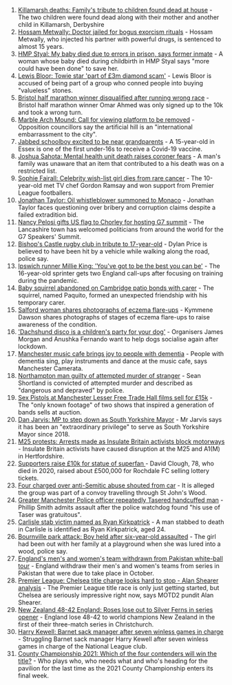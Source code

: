 1. [Killamarsh deaths: Family's tribute to children found dead at house](https://www.bbc.co.uk/news/uk-england-derbyshire-58622164?at_medium=RSS&at_campaign=KARANGA) - The two children were found dead along with their mother and another child in Killamarsh, Derbyshire
2. [Hossam Metwally: Doctor jailed for bogus exorcism rituals](https://www.bbc.co.uk/news/uk-england-humber-58596705?at_medium=RSS&at_campaign=KARANGA) - Hossam Metwally, who injected his partner with powerful drugs, is sentenced to almost 15 years.
3. [HMP Styal: My baby died due to errors in prison, says former inmate](https://www.bbc.co.uk/news/uk-england-manchester-58598608?at_medium=RSS&at_campaign=KARANGA) - A woman whose baby died during childbirth in HMP Styal says "more could have been done" to save her.
4. [Lewis Bloor: Towie star 'part of £3m diamond scam'](https://www.bbc.co.uk/news/uk-england-essex-58632294?at_medium=RSS&at_campaign=KARANGA) - Lewis Bloor is accused of being part of a group who conned people into buying "valueless" stones.
5. [Bristol half marathon winner disqualified after running wrong race](https://www.bbc.co.uk/news/uk-england-bristol-58623893?at_medium=RSS&at_campaign=KARANGA) - Bristol half marathon winner Omar Ahmed was only signed up to the 10k and took a wrong turn.
6. [Marble Arch Mound: Call for viewing platform to be removed](https://www.bbc.co.uk/news/uk-england-london-58629857?at_medium=RSS&at_campaign=KARANGA) - Opposition councillors say the artificial hill is an "international embarrassment to the city".
7. [Jabbed schoolboy excited to be near grandparents](https://www.bbc.co.uk/news/uk-england-essex-58626803?at_medium=RSS&at_campaign=KARANGA) - A 15-year-old in Essex is one of the first under-16s to receive a Covid-19 vaccine.
8. [Joshua Sahota: Mental health unit death raises coroner fears](https://www.bbc.co.uk/news/uk-england-suffolk-58624265?at_medium=RSS&at_campaign=KARANGA) - A man's family was unaware that an item that contributed to a his death was on a restricted list.
9. [Sophie Fairall: Celebrity wish-list girl dies from rare cancer](https://www.bbc.co.uk/news/uk-england-hampshire-58623969?at_medium=RSS&at_campaign=KARANGA) - The 10-year-old met TV chef Gordon Ramsay and won support from Premier League footballers.
10. [Jonathan Taylor: Oil whistleblower summoned to Monaco](https://www.bbc.co.uk/news/uk-england-hampshire-58587523?at_medium=RSS&at_campaign=KARANGA) - Jonathan Taylor faces questioning over bribery and corruption claims despite a failed extradition bid.
11. [Nancy Pelosi gifts US flag to Chorley for hosting G7 summit](https://www.bbc.co.uk/news/uk-england-lancashire-58622941?at_medium=RSS&at_campaign=KARANGA) - The Lancashire town has welcomed politicians from around the world for the G7 Speakers' Summit.
12. [Bishop's Castle rugby club in tribute to 17-year-old](https://www.bbc.co.uk/news/uk-england-shropshire-58627746?at_medium=RSS&at_campaign=KARANGA) - Dylan Price is believed to have been hit by a vehicle while walking along the road, police say.
13. [Ipswich runner Millie King: 'You've got to be the best you can be'](https://www.bbc.co.uk/news/uk-england-suffolk-58587558?at_medium=RSS&at_campaign=KARANGA) - The 16-year-old sprinter gets two England call-ups after focusing on training during the pandemic.
14. [Baby squirrel abandoned on Cambridge patio bonds with carer](https://www.bbc.co.uk/news/uk-england-cambridgeshire-58599762?at_medium=RSS&at_campaign=KARANGA) - The squirrel, named Paquito, formed an unexpected friendship with his temporary carer.
15. [Salford woman shares photographs of eczema flare-ups](https://www.bbc.co.uk/news/uk-england-manchester-58604788?at_medium=RSS&at_campaign=KARANGA) - Kymmene Dawson shares photographs of stages of eczema flare-ups to raise awareness of the condition.
16. ['Dachshund disco is a children's party for your dog'](https://www.bbc.co.uk/news/uk-england-leicestershire-58547748?at_medium=RSS&at_campaign=KARANGA) - Organisers James Morgan and Anushka Fernando want to help dogs socialise again after lockdown.
17. [Manchester music cafe brings joy to people with dementia](https://www.bbc.co.uk/news/uk-england-manchester-58595926?at_medium=RSS&at_campaign=KARANGA) - People with dementia sing, play instruments and dance at the music cafe, says Manchester Camerata.
18. [Northampton man guilty of attempted murder of stranger](https://www.bbc.co.uk/news/uk-england-northamptonshire-58609282?at_medium=RSS&at_campaign=KARANGA) - Sean Shortland is convicted of attempted murder and described as "dangerous and depraved" by police.
19. [Sex Pistols at Manchester Lesser Free Trade Hall films sell for £15k](https://www.bbc.co.uk/news/uk-england-manchester-58557782?at_medium=RSS&at_campaign=KARANGA) - The "only known footage" of two shows that inspired a generation of bands sells at auction.
20. [Dan Jarvis: MP to step down as South Yorkshire Mayor](https://www.bbc.co.uk/news/uk-england-south-yorkshire-58626488?at_medium=RSS&at_campaign=KARANGA) - Mr Jarvis says it has been an "extraordinary privilege" to serve as South Yorkshire Mayor since 2018.
21. [M25 protests: Arrests made as Insulate Britain activists block motorways](https://www.bbc.co.uk/news/uk-england-beds-bucks-herts-58622088?at_medium=RSS&at_campaign=KARANGA) - Insulate Britain activists have caused disruption at the M25 and A1(M) in Hertfordshire.
22. [Supporters raise £10k for statue of superfan ](https://www.bbc.co.uk/news/uk-england-manchester-58560855?at_medium=RSS&at_campaign=KARANGA) - David Clough, 78, who died in 2020, raised about £500,000 for Rochdale FC selling lottery tickets.
23. [Four charged over anti-Semitic abuse shouted from car](https://www.bbc.co.uk/news/uk-england-london-58621498?at_medium=RSS&at_campaign=KARANGA) - It is alleged the group was part of a convoy travelling through St John's Wood.
24. [Greater Manchester Police officer repeatedly Tasered handcuffed man](https://www.bbc.co.uk/news/uk-england-manchester-58622937?at_medium=RSS&at_campaign=KARANGA) - Phillip Smith admits assault after the police watchdog found "his use of Taser was gratuitous".
25. [Carlisle stab victim named as Ryan Kirkpatrick](https://www.bbc.co.uk/news/uk-england-cumbria-58621619?at_medium=RSS&at_campaign=KARANGA) - A man stabbed to death in Carlisle is identified as Ryan Kirkpatrick, aged 24.
26. [Bournville park attack: Boy held after six-year-old assaulted](https://www.bbc.co.uk/news/uk-england-birmingham-58614918?at_medium=RSS&at_campaign=KARANGA) - The girl had been out with her family at a playground when she was lured into a wood, police say.
27. [England's men's and women's team withdrawn from Pakistan white-ball tour](https://www.bbc.co.uk/sport/cricket/58629482?at_medium=RSS&at_campaign=KARANGA) - England withdraw their men's and women's teams from series in Pakistan that were due to take place in October.
28. [Premier League: Chelsea title charge looks hard to stop - Alan Shearer analysis](https://www.bbc.co.uk/sport/football/58611968?at_medium=RSS&at_campaign=KARANGA) - The Premier League title race is only just getting started, but Chelsea are seriously impressive right now, says MOTD2 pundit Alan Shearer.
29. [New Zealand 48-42 England: Roses lose out to Silver Ferns in series opener](https://www.bbc.co.uk/sport/netball/58622426?at_medium=RSS&at_campaign=KARANGA) - England lose 48-42 to world champions New Zealand in the first of their three-match series in Christchurch.
30. [Harry Kewell: Barnet sack manager after seven winless games in charge](https://www.bbc.co.uk/sport/football/58625601?at_medium=RSS&at_campaign=KARANGA) - Struggling Barnet sack manager Harry Kewell after seven winless games in charge of the National League club.
31. [County Championship 2021: Which of the four contenders will win the title?](https://www.bbc.co.uk/sport/cricket/58619733?at_medium=RSS&at_campaign=KARANGA) - Who plays who, who needs what and who's heading for the pavilion for the last time as the 2021 County Championship enters its final week.
